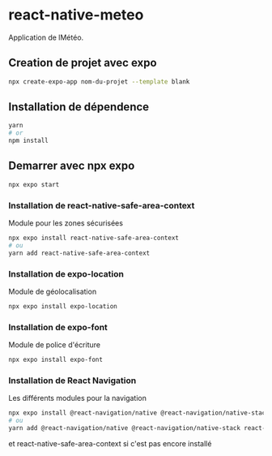 # react-native-meteo
Application de lMétéo.

## Creation de projet avec expo
```bash
npx create-expo-app nom-du-projet --template blank
```

## Installation de dépendence
```bash
yarn
# or
npm install
```

## Demarrer avec npx expo
```bash
npx expo start
```

### Installation de react-native-safe-area-context
Module pour les zones sécurisées
```bash
npx expo install react-native-safe-area-context
# ou
yarn add react-native-safe-area-context
```

### Installation de expo-location
Module de géolocalisation
```bash
npx expo install expo-location
```

### Installation de expo-font
Module de police d'écriture
```bash
npx expo install expo-font
```

### Installation de React Navigation
Les différents modules pour la navigation
```bash
npx expo install @react-navigation/native @react-navigation/native-stack react-native-screens
# ou
yarn add @react-navigation/native @react-navigation/native-stack react-native-screens
```
et react-native-safe-area-context si c'est pas encore installé